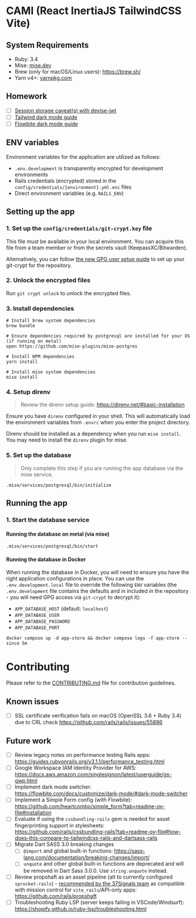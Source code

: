 # CAMI (**R**eact **I**nertiaJS **T**ailwindCSS **V**ite)

## System Requirements

- Ruby: 3.4
- Mise: [mise.dev](https://mise.jdx.dev/)
- Brew (only for macOS/Linux users): <https://brew.sh/>
- Yarn v4+: [yarnpkg.com](https://yarnpkg.com/)

## Homework

- [ ] [Session storage caveat(s) with devise-jwt](https://github.com/waiting-for-dev/devise-jwt?tab=readme-ov-file#session-storage-caveat)
- [ ] [Tailwind dark mode guide](https://v3.tailwindcss.com/docs/dark-mode)
- [ ] [Flowbite dark mode guide](https://flowbite.com/docs/customize/dark-mode/)

## ENV variables

Environment variables for the application are utilized as follows:

- `.env.development` is transparently encrypted for development environments
- Rails credentials (encrypted) stored in the `config/credentials/{environment}.yml.enc` files
- Direct environment variables (e.g. `RAILS_ENV`)

## Setting up the app

### 1. Set up the `config/credentials/git-crypt.key` file

This file must be available in your local environment. You can acquire this file from a team member or from the secrets vault (KeepassXC/Bitwarden).

Alternatively, you can follow [the new GPG user setup guide](./docs/NEW_GPG_USER.md) to set up your git-crypt for the repository.

### 2. Unlock the encrypted files

Run `git crypt unlock` to unlock the encrypted files.

### 3. Install dependencies

```shell
# Install brew system dependencies
brew bundle

# Ensure dependencies required by postgresql are installed for your OS (if running on metal)
open https://github.com/mise-plugins/mise-postgres

# Install NPM dependencies
yarn install

# Install mise system dependencies
mise install
```

### 4. Setup direnv

> Review the direnv setup guide: <https://direnv.net/#basic-installation>

Ensure you have `direnv` configured in your shell. This will automatically load the environment variables from `.envrc` when you enter the project directory.

Direnv should be installed as a dependency when you run `mise install`. You may need to install the `direnv` plugin for mise.

### 5. Set up the database

> Only complete this step if you are running the app database via the mise service.

```shell
.mise/services/postgresql/bin/initialize
```

## Running the app

### 1. Start the database service

#### Running the database on metal (via mise)

```shell
.mise/services/postgresql/bin/start
```

#### Running the database in Docker

When running the database in Docker, you will need to ensure you have the right application configurations in place. You can use the `.env.development.local` file to override the following `ENV` variables (the `.env.development` file contains the defaults and in included in the repository - you will need GPG access via `git-crypt` to decrypt it):

- `APP_DATABASE_HOST` (default: `localhost`)
- `APP_DATABASE_USER`
- `APP_DATABASE_PASSWORD`
- `APP_DATABASE_PORT`

```shell
docker compose up -d app-store && docker compose logs -f app-store --since 5m
```

# Contributing

Please refer to the [CONTRIBUTING.md](./docs/CONTRIBUTING.md) file for contribution guidelines.

## Known issues

- [ ] SSL certificate verification fails on macOS (OpenSSL 3.6 + Ruby 3.4) due to CRL check <https://github.com/rails/rails/issues/55886>

## Future work

- [ ] Review legacy notes on performance testing Rails apps: <https://guides.rubyonrails.org/v3.1.1/performance_testing.html>
- [ ] Google Workspace IAM Identity Provider for AWS: <https://docs.aws.amazon.com/singlesignon/latest/userguide/gs-gwp.html>
- [ ] Implement dark mode switcher: <https://flowbite.com/docs/customize/dark-mode/#dark-mode-switcher>
- [ ] Implement a Simple Form config (with Flowbite): <https://github.com/heartcombo/simple_form?tab=readme-ov-file#installation>
- [ ] Evaluate if using the `cssbundling-rails` gem is needed for asset fingerprinting support in stylesheets: <https://github.com/rails/cssbundling-rails?tab=readme-ov-file#how-does-this-compare-to-tailwindcss-rails-and-dartsass-rails>
- [ ] Migrate Dart SASS 3.0 breaking changes
  - [ ] `@import` and global built-in functions: <https://sass-lang.com/documentation/breaking-changes/import/>
  - [ ] `unquote` and other global built-in functions are deprecated and will be removed in Dart Sass 3.0.0.
    Use `string.unquote` instead.
- [ ] Review propshaft as an asset pipeline (alt to currently configured `sprocket-rails`) - [recommended by the 37Signals team](https://github.com/rails/mission_control-jobs?tab=readme-ov-file#api-only-apps-or-apps-using-vite_rails-and-other-asset-pipelines-outside-rails) as compatible with mission control for `vite_rails`/API-only apps: <https://github.com/rails/propshaft>
- [ ] Troubleshooting Ruby LSP (server keeps failing in VSCode/Windsurf): <https://shopify.github.io/ruby-lsp/troubleshooting.html>
